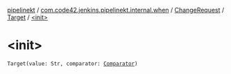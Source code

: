 [pipelinekt](../../../index.md) / [com.code42.jenkins.pipelinekt.internal.when](../../index.md) / [ChangeRequest](../index.md) / [Target](index.md) / [&lt;init&gt;](./-init-.md)

# &lt;init&gt;

`Target(value: Str, comparator: `[`Comparator`](../../../com.code42.jenkins.pipelinekt.core/-comparator/index.md)`)`